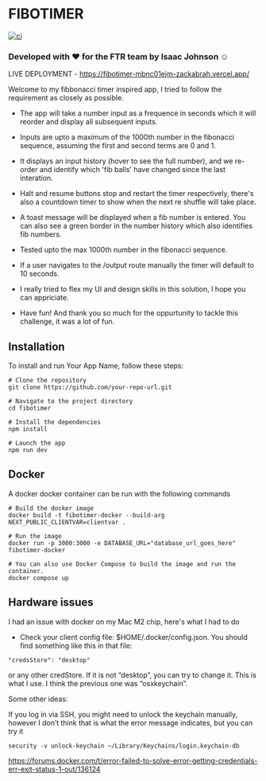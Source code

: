 # FIBOTIMER

[![ci](https://github.com/zackabrah/fibotimer/actions/workflows/ci.yml/badge.svg?branch=main)](https://github.com/zackabrah/fibotimer/actions/workflows/ci.yml)

### Developed with ❤️ for the FTR team by Isaac Johnson ☺️

LIVE DEPLOYMENT - https://fibotimer-mbnc01ejm-zackabrah.vercel.app/

Welcome to my fibbonacci timer inspired app, I tried to follow the requirement as closely as possible.

- The app will take a number input as a frequence in seconds which it will reorder and display all subsequent inputs.

- Inputs are upto a maximum of the 1000th number in the fibonacci sequence, assuming the first and second terms are 0 and 1.

- It displays an input history (hover to see the full number), and we re-order and identify which 'fib balls' have changed since the last interation.

- Halt and resume buttons stop and restart the timer respectively, there's also a countdown timer to show when the next re shuffle will take place.

- A toast message will be displayed when a fib number is entered. You can also see a green border in the number history which also identifies fib numbers.

- Tested upto the max 1000th number in the fibonacci sequence.

- If a user navigates to the /output route manually the timer will default to 10 seconds.

- I really tried to flex my UI and design skills in this solution, I hope you can appriciate.

- Have fun! And thank you so much for the oppurtunity to tackle this challenge, it was a lot of fun.

## Installation

To install and run Your App Name, follow these steps:

```
# Clone the repository
git clone https://github.com/your-repo-url.git

# Navigate to the project directory
cd fibotimer

# Install the dependencies
npm install

# Launch the app
npm run dev
```

## Docker

A docker docker container can be run with the following commands

```
# Build the docker image
docker build -t fibotimer-docker --build-arg NEXT_PUBLIC_CLIENTVAR=clientvar .

# Run the image
docker run -p 3000:3000 -e DATABASE_URL="database_url_goes_here" fibotimer-docker

# You can also use Docker Compose to build the image and run the container.
docker compose up
```

## Hardware issues

I had an issue with docker on my Mac M2 chip, here's what I had to do

- Check your client config file: $HOME/.docker/config.json. You should find something like this in that file:

```
"credsStore": "desktop"
```

or any other credStore. If it is not “desktop”, you can try to change it. This is what I use. I think the previous one was “osxkeychain”.

Some other ideas:

If you log in via SSH, you might need to unlock the keychain manually, however I don’t think that is what the error message indicates, but you can try it

```
security -v unlock-keychain ~/Library/Keychains/login.keychain-db
```

https://forums.docker.com/t/error-failed-to-solve-error-getting-credentials-err-exit-status-1-out/136124
